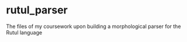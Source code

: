 # rutul_parser
The files of my coursework upon building a morphological parser for the Rutul language
